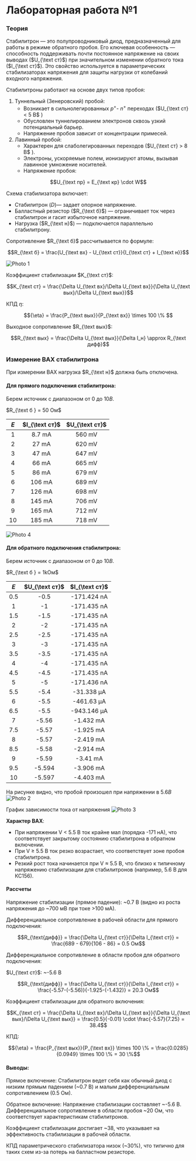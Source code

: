 # Лабораторная работа №1

### Теория
Стабилитрон — это полупроводниковый диод, предназначенный для работы в режиме обратного пробоя. Его ключевая особенность — способность поддерживать почти постоянное напряжение на своих выводах ($U_{\text ст}$) при значительном изменении обратного тока ($I_{\text ст}$). Это свойство используется в параметрических стабилизаторах напряжения для защиты нагрузки от колебаний входного напряжения.

Стабилитроны работают на основе двух типов пробоя:
1. Туннельный (Зенеровский) пробой:
    - Возникает в сильнолегированных $p^+$- $n^+$ переходах ($U_{\text ст} < 5 B$ )
    - Обусловлен туннелированием электронов сквозь узкий потенциальный барьер.
    - Напряжение пробоя зависит от концентрации примесей.
2. Лавинный пробой:
    - Характерен для слаболегированных переходов ($U_{\text ст} > 8 B$ ).
    - Электроны, ускоряемые полем, ионизируют атомы, вызывая лавинное умножение носителей.
    - Напряжение пробоя:

$$U_{\text пр} = E_{\text кр} \cdot W$$ 

Схема стабилизатора включает:
- Стабилитрон (_D_)— задает опорное напряжение.
- Балластный резистор ($R_{\text б}$) — ограничивает ток через стабилитрон и гасит избыточное напряжение.
- Нагрузка ($R_{\text н}$) — подключается параллельно стабилитрону.

Сопротивление $R_{\text б}$ рассчитывается по формуле:

$$R_{\text б} = \frac{U_{\text вх} - U_{\text ст}}{I_{\text ст} + I_{\text н}}$$

![Photo 1](pictures/1.png "Обратное включение стабилитрона")

Коэффициент стабилизации $K_{\text ст}$:

$$K_{\text ст} = \frac{\Delta U_{\text вх}/\Delta U_{\text вх}}{\Delta U_{\text вых}/\Delta U_{\text вых}}$$

КПД ${\eta}$:

$${\eta} = \frac{P_{\text вых}}{P_{\text вх}} \times 100 \% $$

Выходное сопротивление $R_{\text вых}$:

$$R_{\text вых} = \frac{\Delta U_{\text вых}}{\Delta I_н} \approx R_{\text дифф}$$ 

### Измерение ВАХ стабилитрона

При измерении ВАХ нагрузка $R_{\text н}$ должна быть отключена.

#### Для прямого подключения стабилитрона:
Берем источник с диапазоном от $0$ до $10B$.

$R_{\text б } = 50 Ом$

| $E$ | $I_{\text ст}$ | $U_{\text ст}$ |
| :-: | :------------: | :------------: |
|  1  |     8.7 mA     |     560 mV     |
|  2  |     27 mA      |     620 mV     |
|  3  |     47 mA      |     647 mV     |
|  4  |     66 mA      |     665 mV     |
|  5  |     86 mA      |     679 mV     |
|  6  |     106 mA     |     689 mV     |
|  7  |     126 mA     |     698 mV     |
|  8  |     145 mA     |     706 mV     |
|  9  |     165 mA     |     712 mV     |
| 10  |     185 mA     |     718 mV     |

![Photo 4](pictures/4.png)

#### Для обратного подключения стабилитрона:
Берем источник с диапазоном от $0$ до $10B$.

$R_{\text б } = 1kОм$

| $E$ | $U_{\text ст}$ | $I_{\text ст}$ |
| :-: | :------------: | :------------: |
| 0.5 |      -0.5      |  -171.424 nA   |
|  1  |       -1       |  -171.435 nA   |
| 1.5 |      -1.5      |  -171.435 nA   |
|  2  |       -2       |  -171.435 nA   |
| 2.5 |      -2.5      |  -171.435 nA   |
|  3  |       -3       |  -171.435 nA   |
| 3.5 |      -3.5      |  -171.435 nA   |
|  4  |       -4       |  -171.435 nA   |
| 4.5 |      -4.5      |  -171.435 nA   |
|  5  |       -5       |  -171.436 nA   |
| 5.5 |      -5.4      |   -31.338 μA   |
|  6  |      -5.5      |   -461.63 μA   |
| 6.5 |      -5.5      |  -943.146 μA   |
|  7  |     -5.56      |   -1.432 mA    |
| 7.5 |     -5.57      |   -1.925 mA    |
|  8  |     -5.57      |   -2.419 mA    |
| 8.5 |     -5.58      |   -2.914 mA    |
|  9  |     -5.59      |    -3.41 mA    |
| 9.5 |     -5.594     |   -3.906 mA    |
| 10  |     -5.597     |   -4.403 mA    |

На рисунке видно, что пробой произошел при напряжении в $5.6В$
![Photo 2](pictures/2.png)

График зависимости тока от напряжения
![Photo 3](pictures/3.png)

**Характер ВАХ**:
- При напряжении V < 5.5 В ток крайне мал (порядка -171 нА), что соответствует закрытому состоянию стабилитрона в обратном включении.
- При V ≥ 5.5 В ток резко возрастает, что соответствует зоне пробоя стабилитрона.
- Резкий рост тока начинается при V ≈ 5.5 В, что близко к типичному напряжению стабилизации для стабилитронов (например, 5.6 В для КС156).


#### Рассчеты

Напряжение стабилизации (прямое падение): ~0.7 В (видно из роста напряжения до ~700 мВ при токе >100 мА).

Дифференциальное сопротивление в рабочей области для прямого подключения:

$$R_{\text{дифф}} =  \frac{\Delta U_{\text ст}}{\Delta I_{\text ст}} = \frac{689 - 679}{106 - 86} = 0.5 Ом$$

Дифференциальное сопротивление в области пробоя для обратного подключения:

$U_{\text ст}$: ~-5.6 В

$$R_{\text{дифф}} =  \frac{\Delta U_{\text ст}}{\Delta I_{\text ст}} = \frac{-5.57-(-5.56)}{-1.925-(-1.432)} = 20.3 Ом$$

Коэффициент стабилизации для обратного включения:

$$K_{\text ст} = \frac{\Delta U_{\text вх}/\Delta U_{\text вх}}{\Delta U_{\text вых}/\Delta U_{\text вых}} = \frac{0.5}{-0.01} \cdot \frac{-5.57}{7.25} = 38.4$$

КПД:

$${\eta} = \frac{P_{\text вых}}{P_{\text вх}} \times 100 \% = \frac{0.0285}{0.0949} \times 100 \% = 30 \%$$

#### Выводы:

Прямое включение: Стабилитрон ведет себя как обычный диод с низким прямым падением (~0.7 В) и малым дифференциальным сопротивлением (0.5 Ом).

Обратное включение: Напряжение стабилизации составляет ~-5.6 В. Дифференциальное сопротивление в области пробоя ~20 Ом, что соответствует характеристикам стабилитронов.

Коэффициент стабилизации достигает ~38, что указывает на эффективность стабилизации в рабочей области.

КПД параметрического стабилизатора низок (~30%), что типично для таких схем из-за потерь на балластном резисторе.